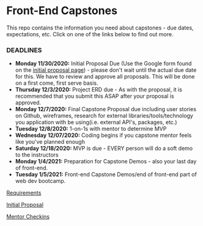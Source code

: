 # Front-End Capstones

This repo contains the information you need about capstones - due dates, expectations, etc.  Click on one of the links below to find out more.

### DEADLINES
* **Monday 11/30/2020:** Initial Proposal Due (Use the Google form found on the [initial proposal page](./02-initial-capstone-proposals.md)) - please don't wait until the actual due date for this. We have to review and approve all proposals. This will be done on a first come, first serve basis.
* **Thursday 12/3/2020:** Project ERD due - As with the proposal, it is recommended that you submit this ASAP after your proposal is approved.
* **Monday 12/7/2020:** Final Capstone Proposal due including user stories on Github, wireframes, research for external libraries/tools/technology you application with be using(i.e. external API's, packages, etc.)
* **Tuesday 12/8/2020:** 1-on-1s with mentor to determine MVP
* **Wednesday 12/07/2020:** Coding begins if you capstone mentor feels like you've planned enough
* **Saturday 12/18/2020:** MVP is due - EVERY person will do a soft demo to the instructors
* **Monday 1/4/2021:** Preparation for Capstone Demos - also your last day of front-end.
* **Tuesday 1/5/2021:** Front-end Capstone Demos/end of front-end part of web dev bootcamp.

[Requirements](./01-requirements-and-deadlines.md)

[Initial Proposal](02-initial-capstone-proposals.md)

[Mentor Checkins](03-mentor-one-on-ones.md)






